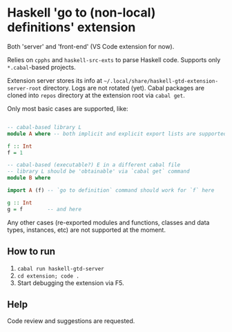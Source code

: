 # Haskell 'go to (non-local) definitions' extension
Both 'server' and 'front-end' (VS Code extension for now).

Relies on `cpphs` and `haskell-src-exts` to parse Haskell code.
Supports only `*.cabal`-based projects.

Extension server stores its info at `~/.local/share/haskell-gtd-extension-server-root` directory. Logs are not rotated (yet). Cabal packages are cloned into `repos` directory at the extension root via `cabal get`.

Only most basic cases are supported, like:

```haskell

-- cabal-based library L
module A where -- both implicit and explicit export lists are supported

f :: Int
f = 1
```

```haskell
-- cabal-based (executable?) E in a different cabal file
-- library L should be 'obtainable' via `cabal get` command
module B where

import A (f) -- `go to definition` command should work for `f` here

g :: Int
g = f        -- and here
```

Any other cases (re-exported modules and functions, classes and data types, instances, etc) are not supported at the moment.

## How to run
1. `cabal run haskell-gtd-server`
2. `cd extension; code .`
3. Start debugging the extension via F5.

## Help
Code review and suggestions are requested.
